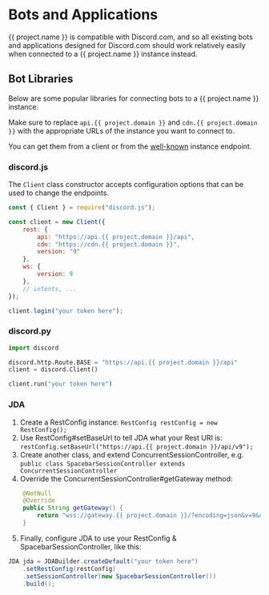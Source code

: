 # Bots and Applications

{{ project.name }} is compatible with Discord.com, and so all
existing bots and applications designed for Discord.com should work relatively easily
when connected to a {{ project.name }} instance instead.

## Bot Libraries

Below are some popular libraries for connecting bots to a {{ project.name }} instance.

Make sure to replace `api.{{ project.domain }}` and `cdn.{{ project.domain }}`
with the appropriate URLs of the instance you want to connect to.

You can get them from a client or from the [well-known](server/wellknown) instance endpoint.

### discord.js

The `Client` class constructor accepts configuration options that can be used to change
the endpoints.

```js
const { Client } = require("discord.js");

const client = new Client({
	rest: {
		api: "https://api.{{ project.domain }}/api",
		cdn: "https://cdn.{{ project.domain }}",
		version: "9"
	},
	ws: {
		version: 9
	},
	// intents, ...
});

client.login("your token here");
```

### discord.py

```py
import discord

discord.http.Route.BASE = "https://api.{{ project.domain }}/api"
client = discord.Client()

client.run("your token here")
```

### JDA

1. Create a RestConfig instance: `RestConfig restConfig = new RestConfig();`
2. Use RestConfig#setBaseUrl to tell JDA what your Rest URI is: `restConfig.setBaseUrl("https://api.{{ project.domain }}/api/v9");`
3. Create another class, and extend ConcurrentSessionController, e.g. `public class SpacebarSessionController extends ConcurrentSessionController`
4. Override the ConcurrentSessionController#getGateway method:
```java
	@NotNull
	@Override
	public String getGateway() {
		return "wss://gateway.{{ project.domain }}/?encoding=json&v=9&compress=zlib-stream";
	}
```
5. Finally, configure JDA to use your RestConfig & SpacebarSessionController, like this:
```java
JDA jda = JDABuilder.createDefault("your token here")
	.setRestConfig(restConfig)
	.setSessionController(new SpacebarSessionController())
	.build();
```
